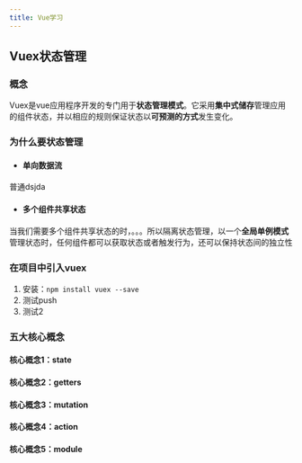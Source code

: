 ```yaml
---
title: Vue学习
---
```

## Vuex状态管理

### 概念

Vuex是vue应用程序开发的专门用于**状态管理模式**。它采用**集中式储存**管理应用的组件状态，并以相应的规则保证状态以**可预测的方式**发生变化。

### 为什么要状态管理

- #### 单向数据流
普通dsjda

- #### 多个组件共享状态
当我们需要多个组件共享状态的时，。。。所以隔离状态管理，以一个**全局单例模式**管理状态时，任何组件都可以获取状态或者触发行为，还可以保持状态间的独立性

### 在项目中引入vuex

1. 安装：```npm install vuex --save```
2. 测试push
3. 测试2

### 五大核心概念

#### 核心概念1：state

#### 核心概念2：getters

#### 核心概念3：mutation

#### 核心概念4：action

#### 核心概念5：module

